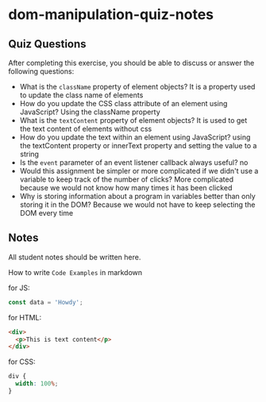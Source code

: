 # dom-manipulation-quiz-notes

## Quiz Questions

After completing this exercise, you should be able to discuss or answer the following questions:

- What is the `className` property of element objects?
  It is a property used to update the class name of elements
- How do you update the CSS class attribute of an element using JavaScript?
  Using the className property
- What is the `textContent` property of element objects?
  It is used to get the text content of elements without css
- How do you update the text within an element using JavaScript?
  using the textContent property or innerText property and setting the value to a string
- Is the `event` parameter of an event listener callback always useful?
  no
- Would this assignment be simpler or more complicated if we didn't use a variable to keep track of the number of clicks?
  More complicated because we would not know how many times it has been clicked
- Why is storing information about a program in variables better than only storing it in the DOM?
  Because we would not have to keep selecting the DOM every time

## Notes

All student notes should be written here.

How to write `Code Examples` in markdown

for JS:

```javascript
const data = 'Howdy';
```

for HTML:

```html
<div>
  <p>This is text content</p>
</div>
```

for CSS:

```css
div {
  width: 100%;
}
```
